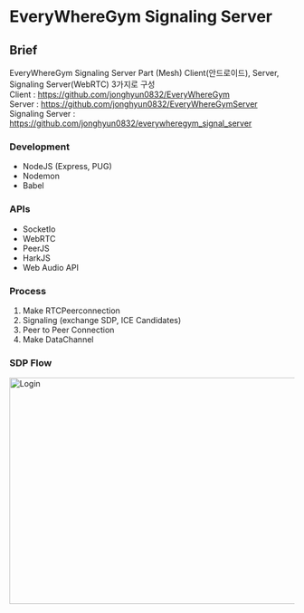 # EveryWhereGym Signaling Server

## Brief
EveryWhereGym Signaling Server Part (Mesh)
Client(안드로이드), Server, Signaling Server(WebRTC) 3가지로 구성  
Client : https://github.com/jonghyun0832/EveryWhereGym  
Server : https://github.com/jonghyun0832/EveryWhereGymServer  
Signaling Server : https://github.com/jonghyun0832/everywheregym_signal_server  

### Development
* NodeJS (Express, PUG)
* Nodemon
* Babel

### APIs
* SocketIo
* WebRTC
* PeerJS
* HarkJS
* Web Audio API

### Process
1. Make RTCPeerconnection
2. Signaling (exchange SDP, ICE Candidates)
3. Peer to Peer Connection
4. Make DataChannel

### SDP Flow
<img src="https://user-images.githubusercontent.com/72550133/164972793-10d3fcdd-737b-4506-9cec-6263eddb69eb.png" width="800px" height="400px" title="Login" alt="Login"></img>
